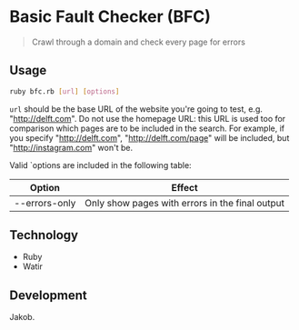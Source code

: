 # Basic Fault Checker (BFC)
> Crawl through a domain and check every page for errors

## Usage
```bash
ruby bfc.rb [url] [options]
```

`url` should be the base URL of the website you're going to test, e.g. "http://delft.com". Do not use the homepage URL: this URL is used too for comparison which pages are to be included in the search. For example, if you specify "http://delft.com", "http://delft.com/page" will be included, but "http://instagram.com" won't be. 

Valid `options are included in the following table:

| Option | Effect |
| ------ | ------ |
| --errors-only | Only show pages with errors in the final output |

## Technology
* Ruby
* Watir

## Development
Jakob.
